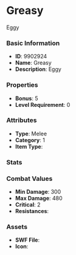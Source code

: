 # Greasy

Eggy

### Basic Information

- **ID**: 9902924
- **Name**: Greasy
- **Description**: Eggy

### Properties

- **Bonus**: 5
- **Level Requirement**: 0

### Attributes

- **Type**: Melee
- **Category**: 1
- **Item Type**: 

### Stats


### Combat Values

- **Min Damage**: 300
- **Max Damage**: 480
- **Critical**: 2
- **Resistances**: 

### Assets

- **SWF File**: 
- **Icon**: 

